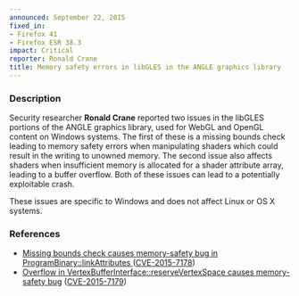 ```yaml
---
announced: September 22, 2015
fixed_in:
- Firefox 41
- Firefox ESR 38.3
impact: Critical
reporter: Ronald Crane
title: Memory safety errors in libGLES in the ANGLE graphics library
---
```


<h3>Description</h3>

<p>Security researcher <strong>Ronald Crane</strong> reported two issues in the libGLES
portions of the ANGLE graphics library, used for WebGL and OpenGL content on Windows
systems. The first of these is a missing bounds check leading to memory safety errors when
manipulating shaders which could result in the writing to unowned memory. The second issue
also affects shaders when insufficient memory is allocated for a shader attribute array,
leading to a buffer overflow. Both of these issues can lead to a potentially exploitable
crash.
</p>

<p class="note">These issues are specific to Windows and does not affect Linux or OS X
systems.
</p>

<h3>References</h3>

<ul>
  <li><a href="https://bugzilla.mozilla.org/show_bug.cgi?id=1189860">
       Missing bounds check causes memory-safety bug in ProgramBinary::linkAttributes </a>
(<a href="http://cve.mitre.org/cgi-bin/cvename.cgi?name=CVE-2015-7178"
class="ex-ref">CVE-2015-7178</a>)</li>
  <li><a href="https://bugzilla.mozilla.org/show_bug.cgi?id=1190526">
       Overflow in VertexBufferInterface::reserveVertexSpace causes memory-safety bug</a>
(<a href="http://cve.mitre.org/cgi-bin/cvename.cgi?name=CVE-2015-7179"
class="ex-ref">CVE-2015-7179</a>)</li>
</ul>

